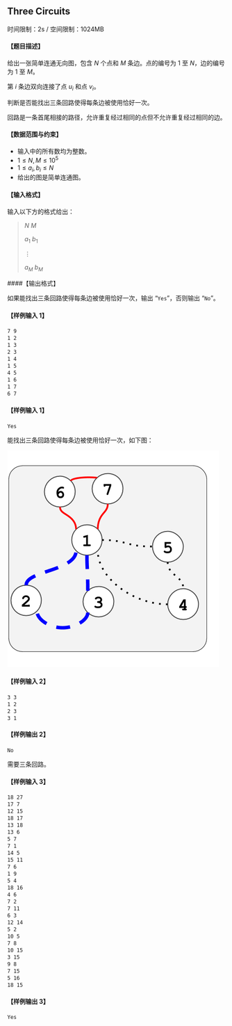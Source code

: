 ## Three Circuits

时间限制：2s / 空间限制：1024MB

#### 【题目描述】

给出一张简单连通无向图，包含 $N$ 个点和 $M$ 条边。点的编号为 $1$ 至 $N$，边的编号为 $1$ 至 $M$。

第 $i$ 条边双向连接了点 $u_i$ 和点 $v_i$。

判断是否能找出三条回路使得每条边被使用恰好一次。

回路是一条首尾相接的路径，允许重复经过相同的点但不允许重复经过相同的边。

#### 【数据范围与约束】

* 输入中的所有数均为整数。
* $1\le N,M \le 10^5$
* $1\le a_i,b_i\le N$
* 给出的图是简单连通图。

#### 【输入格式】

输入以下方的格式给出：

> $N$ $M$
>
> $a_1$ $b_1$
>
> $\vdots$
>
> $a_M$ $b_M$

####【输出格式】

如果能找出三条回路使得每条边被使用恰好一次，输出 “`Yes`”，否则输出 “`No`”。

#### 【样例输入 1】

```
7 9
1 2
1 3
2 3
1 4
1 5
4 5
1 6
1 7
6 7
```

#### 【样例输入 1】

```
Yes
```

能找出三条回路使得每条边被使用恰好一次，如下图：

![](b8c8e2245d45a31cf39749b0a49fc2bd.png)

#### 【样例输入 2】

```
3 3
1 2
2 3
3 1
```

#### 【样例输出 2】

```
No
```

需要三条回路。

#### 【样例输入 3】

```
18 27
17 7
12 15
18 17
13 18
13 6
5 7
7 1
14 5
15 11
7 6
1 9
5 4
18 16
4 6
7 2
7 11
6 3
12 14
5 2
10 5
7 8
10 15
3 15
9 8
7 15
5 16
18 15
```

#### 【样例输出 3】

```
Yes
```